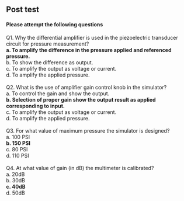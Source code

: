 ## Post test
#### Please attempt the following questions

Q1. Why the differential amplifier is used in the piezoelectric transducer circuit for pressure measurement?<br>
<b>a.	To amplify the difference in the pressure applied and referenced pressure.</b><br>
b.	To show the difference as output.<br>
c.	To amplify the output as voltage or current.<br>
d.	To amplify the applied pressure.<br><br>
Q2. What is the use of amplifier gain control knob  in the simulator?<br>
a.	To control the gain and show the output.<br>
<b>b.	Selection of proper gain show the output result as applied corresponding to input.</b><br>
c.	To amplify the output as voltage or current.<br>
d.	To amplify the applied pressure.<br><br>
Q3. For what value of maximum pressure the simulator is designed?<br>
a.	100 PSI<br>
<b>b.	150 PSI</b><br>
c.	80 PSI<br>
d.	110 PSI<br><br>
Q4. At what value of gain (in dB) the multimeter is calibrated?<br>
a.	20dB<br>
b.	30dB<br>
<b>c.	40dB</b><br>
d.	50dB<br>

